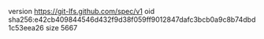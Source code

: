 version https://git-lfs.github.com/spec/v1
oid sha256:e42cb409844546d432f9d38f059ff9012847dafc3bcb0a9c8b74dbd1c53eea26
size 5667
